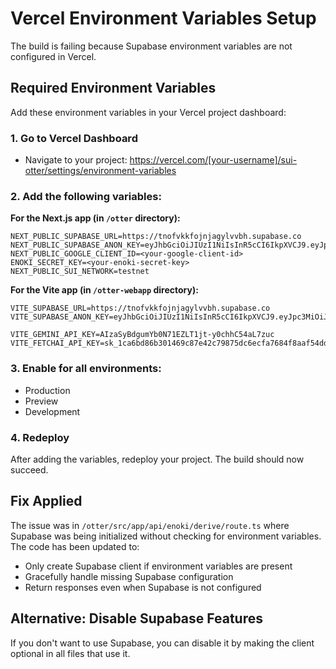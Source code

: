 # Vercel Environment Variables Setup

The build is failing because Supabase environment variables are not configured in Vercel.

## Required Environment Variables

Add these environment variables in your Vercel project dashboard:

### 1. Go to Vercel Dashboard
- Navigate to your project: https://vercel.com/[your-username]/sui-otter/settings/environment-variables

### 2. Add the following variables:

**For the Next.js app (in `/otter` directory):**
```
NEXT_PUBLIC_SUPABASE_URL=https://tnofvkkfojnjagylvvbh.supabase.co
NEXT_PUBLIC_SUPABASE_ANON_KEY=eyJhbGciOiJIUzI1NiIsInR5cCI6IkpXVCJ9.eyJpc3MiOiJzdXBhYmFzZSIsInJlZiI6InRub2Z2a2tmb2puamFneWx2dmJoIiwicm9sZSI6ImFub24iLCJpYXQiOjE3NjE0NDE5OTIsImV4cCI6MjA3NzAxNzk5Mn0.trUa2kic1xIj8KxC2HVVmS_BCD9NbYhURnK3uVQTXlM
NEXT_PUBLIC_GOOGLE_CLIENT_ID=<your-google-client-id>
ENOKI_SECRET_KEY=<your-enoki-secret-key>
NEXT_PUBLIC_SUI_NETWORK=testnet
```

**For the Vite app (in `/otter-webapp` directory):**
```
VITE_SUPABASE_URL=https://tnofvkkfojnjagylvvbh.supabase.co
VITE_SUPABASE_ANON_KEY=eyJhbGciOiJIUzI1NiIsInR5cCI6IkpXVCJ9.eyJpc3MiOiJzdXBhYmFzZSIsInJlZiI6InRub2Z2a2tmb2puamFneWx2dmJoIiwicm9sZSI6ImFub24iLCJpYXQiOjE3NjE0NDE5OTIsImV4cCI6MjA3NzAxNzk5Mn0.trUa2kic1xIj8KxC2HVVmS_BCD9NbYhURnK3uVQTXlM

VITE_GEMINI_API_KEY=AIzaSyBdgumYb0N71EZLT1jt-y0chhC54aL7zuc
VITE_FETCHAI_API_KEY=sk_1ca6bd86b301469c87e42c79875dc6ecfa7684f8aaf54dd093bab30c619051a7
```

### 3. Enable for all environments:
- Production
- Preview
- Development

### 4. Redeploy

After adding the variables, redeploy your project. The build should now succeed.

## Fix Applied

The issue was in `/otter/src/app/api/enoki/derive/route.ts` where Supabase was being initialized without checking for environment variables. The code has been updated to:
- Only create Supabase client if environment variables are present
- Gracefully handle missing Supabase configuration
- Return responses even when Supabase is not configured

## Alternative: Disable Supabase Features

If you don't want to use Supabase, you can disable it by making the client optional in all files that use it.

